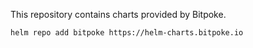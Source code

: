 This repository contains charts provided by Bitpoke.

```
helm repo add bitpoke https://helm-charts.bitpoke.io
```
